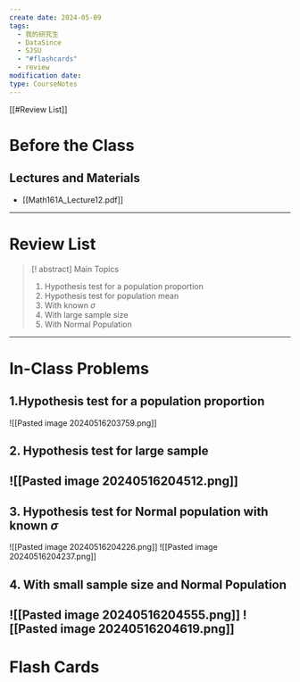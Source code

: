 ```yaml
---
create date: 2024-05-09
tags:
  - 我的研究生
  - DataSince
  - SJSU
  - "#flashcards"
  - review
modification date: 
type: CourseNotes
---
```


[[#Review List]]
# Before the Class
## Lectures and Materials
- [[Math161A_Lecture12.pdf]]
---
# Review List
>[! abstract] Main Topics
>1. Hypothesis test for a population proportion
>2. Hypothesis test for population mean
>	1. With known $\sigma$
>	2. With large sample size
>	3. With Normal Population


---
# In-Class Problems
## 1.Hypothesis test for a population proportion
![[Pasted image 20240516203759.png]]
## 2. Hypothesis test for large sample
![[Pasted image 20240516204512.png]]
---
## 3. Hypothesis test for Normal population with known $\sigma$
![[Pasted image 20240516204226.png]]
![[Pasted image 20240516204237.png]]
## 4. With small sample size and Normal Population 
![[Pasted image 20240516204555.png]]
![[Pasted image 20240516204619.png]]
---
# Flash Cards
